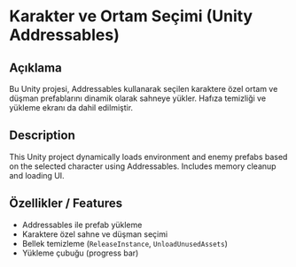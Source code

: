 # Karakter ve Ortam Seçimi (Unity Addressables)

## Açıklama
Bu Unity projesi, Addressables kullanarak seçilen karaktere özel ortam ve düşman prefablarını dinamik olarak sahneye yükler. Hafıza temizliği ve yükleme ekranı da dahil edilmiştir.

## Description
This Unity project dynamically loads environment and enemy prefabs based on the selected character using Addressables. Includes memory cleanup and loading UI.

## Özellikler / Features
- Addressables ile prefab yükleme
- Karaktere özel sahne ve düşman seçimi
- Bellek temizleme (`ReleaseInstance`, `UnloadUnusedAssets`)
- Yükleme çubuğu (progress bar)

